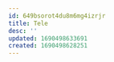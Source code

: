 ```yaml
---
id: 649bsorot4du8m6mg4izrjr
title: Tele
desc: ''
updated: 1690498633691
created: 1690498628251
---
```

